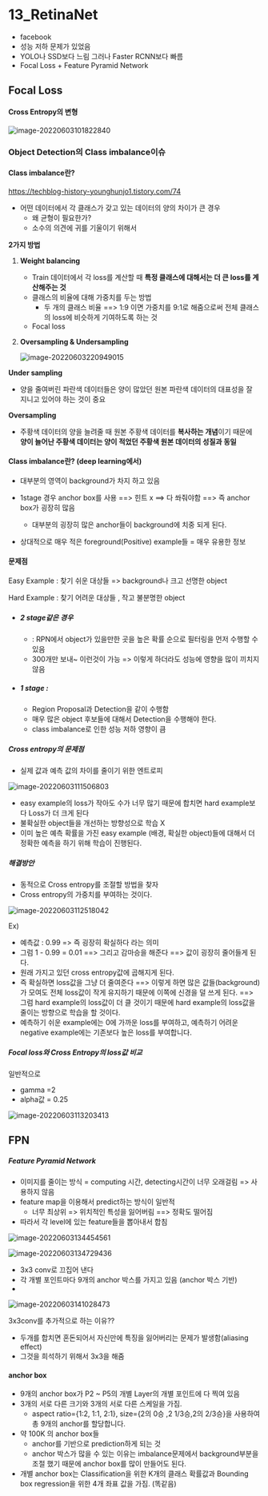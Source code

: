 # 13_RetinaNet

- facebook
- 성능 저하 문제가 있었음
- YOLO나 SSD보다 느림 그러나 Faster RCNN보다 빠름
- Focal Loss + Feature Pyramid Network



## Focal Loss

#### Cross Entropy의 변형

![image-20220603101822840](13_RetinaNet.assets/image-20220603101822840.png)





### Object Detection의 Class imbalance이슈

#### Class imbalance란?

https://techblog-history-younghunjo1.tistory.com/74

- 어떤 데이터에서 각 클래스가 갖고 있는 데이터의 양의 차이가 큰 경우
  - 왜 균형이 필요한가?
  - 소수의 의견에 귀를 기울이기 위해서

**2가지 방법**

1. **Weight balancing**
   - Train 데이터에서 각 loss를 계산할 때 **특정 클래스에 대해서는 더 큰 loss를 계산해주는 것**
   - 클래스의 비율에 대해 가중치를 두는 방법
     - 두 개의 클래스 비율 ==> 1:9 이면  가중치를 9:1로 해줌으로써 전체 클래스의 loss에 비슷하게 기여하도록 하는 것
   - Focal loss

2. **Oversampling & Undersampling**

   ![image-20220603220949015](13_RetinaNet.assets/image-20220603220949015.png)

**Under sampling**

- 양을 줄여버린 파란색 데이터들은 양이 많았던 원본 파란색 데이터의 대표성을 잘 지니고 있어야 하는 것이 중요

**Oversampling**

- 주황색 데이터의 양을 늘려줄 때 원본 주황색 데이터를 **복사하는 개념**이기 때문에 **양이 늘어난 주황색 데이터는 양이 적었던 주황색 원본 데이터의 성질과 동일**



#### Class imbalance란? (deep learning에서)

- 대부분의 영역이 background가 차지 하고 있음
- 1stage 경우 anchor box를 사용 ==> 힌트 x ==> 다 쏴줘야함 ==> 즉 anchor box가 굉장히 많음
  - 대부분의 굉장히 많은 anchor들이 background에 치중 되게 된다.

- 상대적으로 매우 적은 foreground(Positive) example들 = 매우 유용한 정보



#### 문제점

Easy Example  :  찾기 쉬운 대상들 => background나 크고 선명한 object

Hard Example : 찾기 어려운 대상들 , 작고 불분명한 object

- ##### 2 stage같은 경우 

  - : RPN에서 object가 있을만한 곳을 높은 확률 순으로 필터링을 먼저 수행할 수 있음
  - 300개만 보내~ 이런것이 가능 => 이렇게 하더라도 성능에 영향을 많이 끼치지 않음

- ##### 1 stage : 

  - Region Proposal과 Detection을 같이 수행함
  - 매우 많은 object 후보들에 대해서 Detection을 수행해야 한다.
  - class imbalance로 인한 성능 저하 영향이 큼



##### Cross entropy의 문제점

- 실제 값과 예측 값의 차이를 줄이기 위한 엔트로피

![image-20220603111506803](13_RetinaNet.assets/image-20220603111506803.png)

- easy example의 loss가 작아도 수가 너무 많기 때문에  합치면 hard example보다 Loss가 더 크게 된다
- 불확실한 object들을 개선하는 방향성으로 학습 X
- 이미 높은 예측 확률을 가진 easy example (배경, 확실한 object)들에 대해서 더 정확한 예측을 하기 위해 학습이 진행된다.



##### 해결방안

- 동적으로 Cross entropy를 조절할 방법을 찾자
- Cross entropy의 가중치를 부여하는 것이다.

![image-20220603112518042](13_RetinaNet.assets/image-20220603112518042.png)

Ex)

- 예측값 : 0.99 => 즉 굉장히 확실하다 라는 의미
- 그럼 1 - 0.99 = 0.01 ==> 그리고 감마승을 해준다 ==>  값이 굉장히 줄어들게 된다.
- 원래 가지고 있던 cross entropy값에 곱해지게 된다.
- 즉 확실하면 loss값을 그냥 더 줄여준다 ==> 이렇게 하면 많은 값들(background)가 모여도 전체 loss값이 작게 유지하기 때문에 이쪽에 신경을 덜 쓰게 된다. ==> 그럼 hard example의 loss값이 더 클 것이기 때문에 hard example의 loss값을 줄이는 방향으로 학습을 할 것이다.
- 예측하기 쉬운 example에는 0에 가까운 loss를 부여하고, 예측하기 어려운 negative example에는 기존보다 높은 loss를 부여합니다. 



##### Focal loss와 Cross Entropy의 loss값 비교

일반적으로

- gamma  =2
- alpha값 = 0.25

![image-20220603113203413](13_RetinaNet.assets/image-20220603113203413.png)



## FPN

##### Feature Pyramid Network

- 이미지를 줄이는 방식 = computing 시간, detecting시간이 너무 오래걸림 => 사용하지 않음
- feature map을 이용해서 predict하는 방식이 일반적
  - 너무 최상위 => 위치적인 특성을 잃어버림 ==> 정확도 떨어짐
- 따라서 각 level에 있는 feature들을 뽑아내서 합침

![image-20220603134454561](13_RetinaNet.assets/image-20220603134454561.png)



![image-20220603134729436](13_RetinaNet.assets/image-20220603134729436.png)

- 3x3 conv로 끄집어 낸다
- 각 개별 포인트마다 9개의 anchor 박스를 가지고 있음 (anchor 박스 기반)
- 



![image-20220603141028473](13_RetinaNet.assets/image-20220603141028473.png)



3x3conv를 추가적으로 하는 이유??

- 두개를 합치면 혼돈되어서 자신만에 특징을 잃어버리는 문제가 발생함(aliasing effect)
- 그것을 희석하기 위해서 3x3을 해줌



#### anchor box

- 9개의 anchor box가 P2 ~ P5의 개별 Layer의 개별 포인트에 다 찍여 있음
- 3개의 서로 다른 크기와 3개의 서로 다른 스케일을 가짐. 
  - aspect ratio={1:2, 1:1, 2:1}, size={2의 0승 ,2 1/3승,2의 2/3승}을 사용하여 총 9개의 anchor를 할당합니다. 
- 약 100K 의 anchor box들 
  - anchor를 기반으로 prediction하게 되는 것
  - anchor 박스가 많을 수 있는 이유는 imbalance문제에서 background부분을 조절 했기 때문에 anchor box를 많이 만들어도 된다.
- 개별 anchor box는 Classification을 위한 K개의 클래스 확률값과 Bounding box regression을 위한 4개 좌표 값을 가짐. (똑같음)





